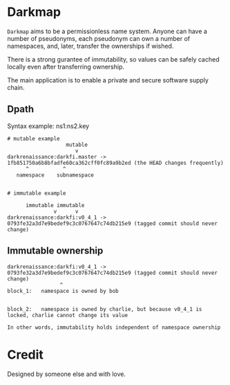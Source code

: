 # Darkmap

`Darkmap` aims to be a permissionless name system.
Anyone can have a number of pseudonyms, each pseudonym can own a number of
namespaces, and, later, transfer the ownerships if wished.

There is a strong gurantee of immutability, so values can be safely
cached locally even after transferring ownership.

The main application is to enable a private and secure software supply chain.

## Dpath

Syntax example: ns1:ns2.key

```
# mutable example
                   mutable
                      v
darkrenaissance:darkfi.master -> 1fb851750a6b8bfadfe60ca362cff0fc89a9b2ed (the HEAD changes frequently)
      ^           ^
   namespace    subnamespace


# immutable example

	  immutable immutable
               v      v
darkrenaissance:darkfi:v0_4_1 -> 0793fe32a3d7e9bedef9c3c0767647c74db215e9 (tagged commit should never change)
```

## Immutable ownership

```
darkrenaissance:darkfi:v0_4_1 -> 0793fe32a3d7e9bedef9c3c0767647c74db215e9 (tagged commit should never change)
                 ^
block_1:   namespace is owned by bob
					 
                                         
block_2:   namespace is owned by charlie, but because v0_4_1 is locked, charlie cannot change its value

In other words, immutability holds independent of namespace ownership
```

# Credit

Designed by someone else and with love.

